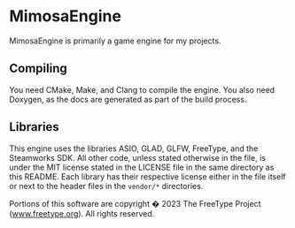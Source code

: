 # MimosaEngine
MimosaEngine is primarily a game engine for my projects.

## Compiling
You need CMake, Make, and Clang to compile the engine.
You also need Doxygen, as the docs are generated as part
of the build process.

## Libraries
This engine uses the libraries ASIO, GLAD, GLFW, FreeType,
and the Steamworks SDK. All other code, unless stated
otherwise in the file, is under the MIT license stated in
the LICENSE file in the same directory as this README.
Each library has their respective license either in the
file itself or next to the header files in the `vendor/*`
directories.

Portions of this software are copyright � 2023 The FreeType
Project (www.freetype.org).  All rights reserved.